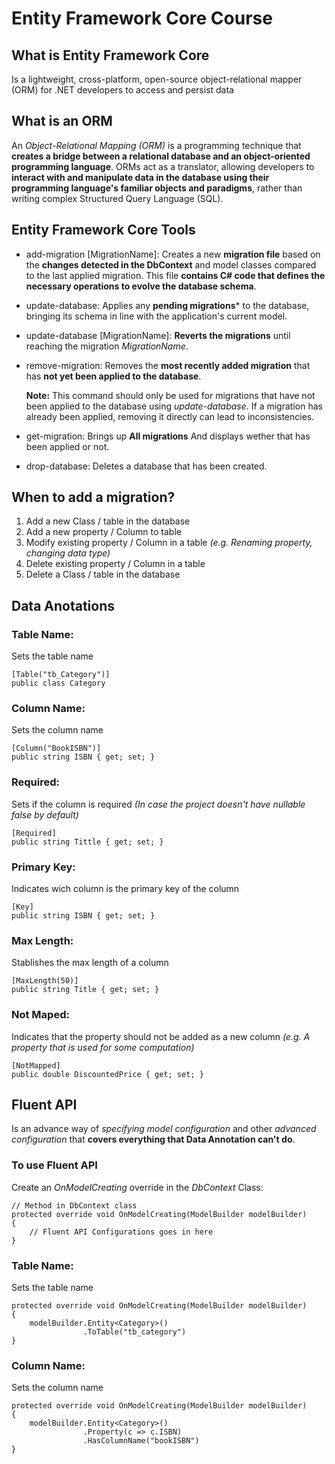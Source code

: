 # Entity Framework Core Course

## What is Entity Framework Core

Is a lightweight, cross-platform, open-source object-relational mapper (ORM) for .NET developers to access and persist data

## What is an ORM

An *Object-Relational Mapping (ORM)* is a programming technique that **creates a bridge between a relational database and an object-oriented programming language**. ORMs act as a translator, allowing developers to **interact with and manipulate data in the database using their programming language's familiar objects and paradigms**, rather than writing complex Structured Query Language (SQL).

## Entity Framework Core Tools

* add-migration \[MigrationName]: Creates a new **migration file** based on the **changes detected in the DbContext** and model classes compared to the last applied migration. This file **contains C# code that defines the necessary operations to evolve the database schema**.
* update-database: Applies any **pending migrations*** to the database, bringing its schema in line with the application's current model.
* update-database \[MigrationName]: **Reverts the migrations** until reaching the migration *MigrationName*.
* remove-migration: Removes the **most recently added migration** that has **not yet been applied to the database**.

    **Note:** This command should only be used for migrations that have not been applied to the database using *update-database*. If a migration has already been applied, removing it directly can lead to inconsistencies.
* get-migration: Brings up **All migrations** And displays wether that has been applied or not.
* drop-database: Deletes a database that has been created.

## When to add a migration?

1. Add a new Class / table in the database
2. Add a new property / Column to table
3. Modify existing property / Column in a table *(e.g. Renaming property, changing data type)*
4. Delete existing property / Column in a table
5. Delete a Class / table in the database

## Data Anotations

### Table Name: 
Sets the table name
```
[Table("tb_Category")]
public class Category
```

### Column Name: 
Sets the column name
```
[Column("BookISBN")]
public string ISBN { get; set; }
```

### Required: 
Sets if the column is required *(In case the project doesn't have nullable false by default)*
```
[Required]
public string Tittle { get; set; }
```

### Primary Key: 
Indicates wich column is the primary key of the column
```
[Key]
public string ISBN { get; set; }
```

### Max Length:
Stablishes the max length of a column
```
[MaxLength(50)]
public string Title { get; set; }
```

### Not Maped: 
Indicates that the property should not be added as a new column *(e.g. A property that is used for some computation)*
```
[NotMapped]
public double DiscountedPrice { get; set; }
```

## Fluent API

Is an advance way of *specifying model configuration* and other *advanced configuration* that **covers everything that Data Annotation can't do**.

### To use Fluent API

Create an *OnModelCreating* override in the *DbContext* Class:
```
// Method in DbContext class
protected override void OnModelCreating(ModelBuilder modelBuilder)
{
    // Fluent API Configurations goes in here
}
```

### Table Name: 
Sets the table name
```
protected override void OnModelCreating(ModelBuilder modelBuilder)
{
    modelBuilder.Entity<Category>()
                .ToTable("tb_category")
}
```

### Column Name: 
Sets the column name
```
protected override void OnModelCreating(ModelBuilder modelBuilder)
{
    modelBuilder.Entity<Category>()
                .Property(c => c.ISBN)
                .HasColumnName("bookISBN")
}
```